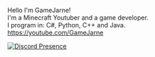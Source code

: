 Hello I'm GameJarne!         
I'm a Minecraft Youtuber and a game developer.           
I program in: C#, Python, C++ and Java.             
https://youtube.com/GameJarne   

[![Discord Presence](https://lanyard.cnrad.dev/api/481865428046446592)](https://discord.com/users/481865428046446592)
